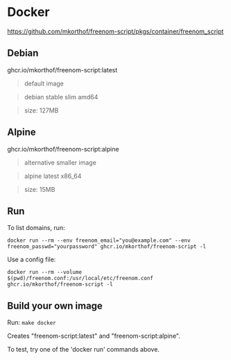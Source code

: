 # Docker

<https://github.com/mkorthof/freenom-script/pkgs/container/freenom_script>

## Debian

ghcr.io/mkorthof/freenom-script:latest

> default image

> debian stable slim amd64

> size: 127MB

## Alpine


ghcr.io/mkorthof/freenom-script:alpine

> alternative smaller image

> alpine latest x86_64

> size: 15MB

## Run

To list domains, run:

`docker run --rm --env freenom_email="you@example.com" --env freenom_passwd="yourpassword" ghcr.io/mkorthof/freenom-script -l`

Use a config file:

`docker run --rm --volume $(pwd)/freenom.conf:/usr/local/etc/freenom.conf ghcr.io/mkorthof/freenom-script -l`

## Build your own image

Run: `make docker`

Creates "freenom-script:latest" and "freenom-script:alpine".

To test, try one of the 'docker run' commands above.
